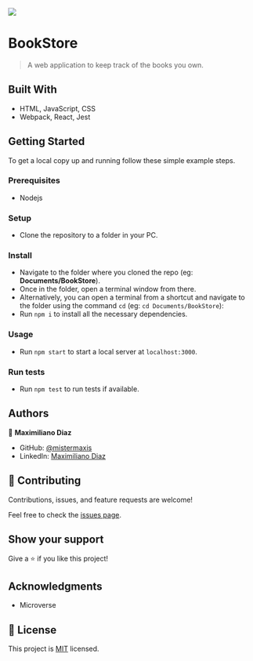 ![](https://img.shields.io/badge/Microverse-blueviolet)

# BookStore

> A web application to keep track of the books you own.

## Built With

- HTML, JavaScript, CSS
- Webpack, React, Jest

## Getting Started

To get a local copy up and running follow these simple example steps.

### Prerequisites

- Nodejs

### Setup

- Clone the repository to a folder in your PC.

### Install

- Navigate to the folder where you cloned the repo (eg: **Documents/BookStore**).
- Once in the folder, open a terminal window from there.
- Alternatively, you can open a terminal from a shortcut and navigate to the folder using the command `cd` (eg: `cd Documents/BookStore`):
- Run `npm i` to install all the necessary dependencies.

### Usage

- Run `npm start` to start a local server at `localhost:3000`.

### Run tests

- Run `npm test` to run tests if available.

## Authors

👤 **Maximiliano Diaz**

- GitHub: [@mistermaxis](https://github.com/mistermaxis)
- LinkedIn: [Maximiliano Diaz](https://linkedin.com/in/mistermaxis)

## 🤝 Contributing

Contributions, issues, and feature requests are welcome!

Feel free to check the [issues page](../../issues/).

## Show your support

Give a ⭐️ if you like this project!

## Acknowledgments

- Microverse

## 📝 License

This project is [MIT](https://mit-license.org/) licensed.
